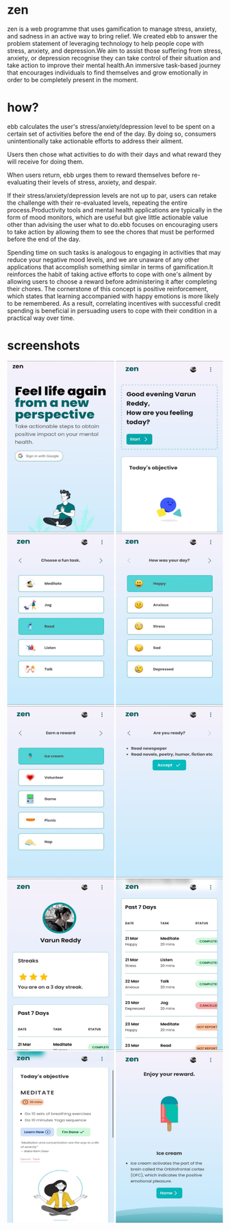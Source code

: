 # zen

zen is a web programme that uses gamification to manage stress, anxiety, and sadness in an active way to bring relief. We created ebb to answer the problem statement of leveraging technology to help people cope with stress, anxiety, and depression.We aim to assist those suffering from stress, anxiety, or depression recognise they can take control of their situation and take action to improve their mental health.An immersive task-based journey that encourages individuals to find themselves and grow emotionally in order to be completely present in the moment.

# how?

ebb calculates the user's stress/anxiety/depression level to be spent on a certain set of activities before the end of the day. By doing so, consumers unintentionally take actionable efforts to address their ailment.

Users then chose what activities to do with their days and what reward they will receive for doing them.

When users return, ebb urges them to reward themselves before re-evaluating their levels of stress, anxiety, and despair.

If their stress/anxiety/depression levels are not up to par, users can retake the challenge with their re-evaluated levels, repeating the entire process.Productivity tools and mental health applications are typically in the form of mood monitors, which are useful but give little actionable value other than advising the user what to do.ebb focuses on encouraging users to take action by allowing them to see the chores that must be performed before the end of the day. 

Spending time on such tasks is analogous to engaging in activities that may reduce your negative mood levels, and we are unaware of any other applications that accomplish something similar in terms of gamification.It reinforces the habit of taking active efforts to cope with one's ailment by allowing users to choose a reward before administering it after completing their chores. The cornerstone of this concept is positive reinforcement, which states that learning accompanied with happy emotions is more likely to be remembered. As a result, correlating incentives with successful credit spending is beneficial in persuading users to cope with their condition in a practical way over time.

# screenshots

<img src="public/zen1.jpeg" alt="Image Description" width="250" height="400"> <img src="public/zen2.jpeg" alt="Image Description" width="250" height="400"> <img src="public/zen3.jpeg" alt="Image Description" width="250" height="400"> <img src="public/zen4.jpeg" alt="Image Description" width="250" height="400"> <img src="public/zen5.jpeg" alt="Image Description" width="250" height="400"> <img src="public/zen6.jpeg" alt="Image Description" width="250" height="400"> <img src="public/zen7.jpeg" alt="Image Description" width="250" height="400"> <img src="public/zen8.jpeg" alt="Image Description" width="250" height="400"> <img src="public/zen9.jpeg" alt="Image Description" width="250" height="400"> <img src="public/zen10.jpeg" alt="Image Description" width="250" height="400">

